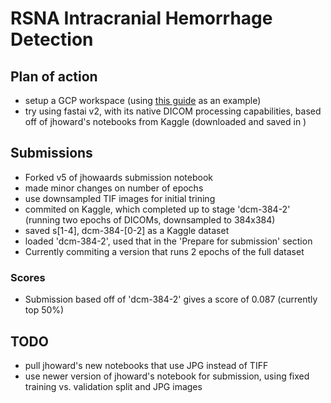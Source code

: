 # RSNA Intracranial Hemorrhage Detection

## Plan of action
- setup a GCP workspace (using [this guide](https://www.kaggle.com/c/rsna-intracranial-hemorrhage-detection/discussion/111029#latest-640644) as an example)
- try using fastai v2, with its native DICOM processing capabilities, based off of jhoward's notebooks from Kaggle (downloaded and saved in [](notebooks/jhoward))


## Submissions
- Forked v5 of jhowaards submission notebook
- made minor changes on number of epochs
- use downsampled TIF images for initial trining
- commited on Kaggle, which completed up to stage 'dcm-384-2' (running two epochs of DICOMs, downsampled to 384x384)
- saved s[1-4], dcm-384-[0-2] as a Kaggle dataset
- loaded 'dcm-384-2', used that in the 'Prepare for submission' section
- Currently commiting a version that runs 2 epochs of the full dataset

### Scores
- Submission based off of 'dcm-384-2' gives a score of 0.087 (currently top 50%)

## TODO
- pull jhoward's new notebooks that use JPG instead of TIFF
- use newer version of jhoward's notebook for submission, using fixed training vs. validation split and JPG images